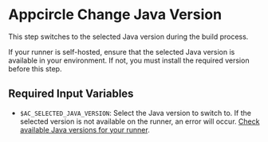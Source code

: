 # Appcircle Change Java Version

This step switches to the selected Java version during the build process. 

If your runner is self-hosted, ensure that the selected Java version is available in your environment. If not, you must install the required version before this step.

## Required Input Variables

- `$AC_SELECTED_JAVA_VERSION`: Select the Java version to switch to. If the selected version is not available on the runner, an error will occur. [Check available Java versions for your runner](https://docs.appcircle.io/infrastructure/android-build-infrastructure#java-version).
